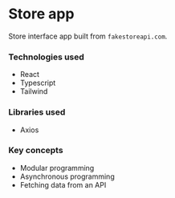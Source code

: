 # Store app
Store interface app built from `fakestoreapi.com`.

### Technologies used
- React
- Typescript
- Tailwind

### Libraries used
- Axios

### Key concepts
- Modular programming
- Asynchronous programming
- Fetching data from an API
